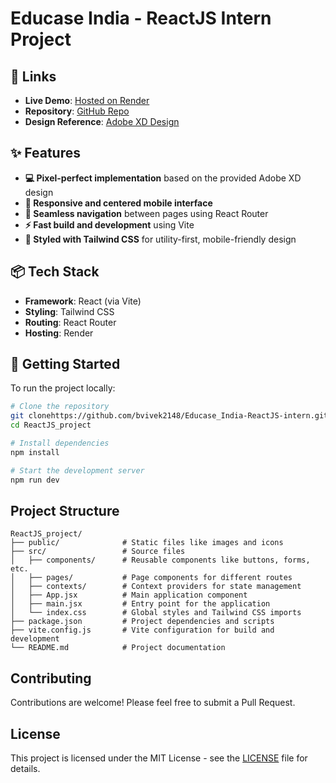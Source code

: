 # Educase India - ReactJS Intern Project

## 🔗 Links
- **Live Demo**: [Hosted on Render](https://educase-reactjs.onrender.com)
- **Repository**: [GitHub Repo](https://github.com/bvivek2148/Educase_India-ReactJS-intern.git)
- **Design Reference**: [Adobe XD Design](https://adobe.com/design)

## ✨ Features
- **💻 Pixel-perfect implementation** based on the provided Adobe XD design
- **📱 Responsive and centered mobile interface**
- **🔄 Seamless navigation** between pages using React Router
- **⚡ Fast build and development** using Vite
- **🎨 Styled with Tailwind CSS** for utility-first, mobile-friendly design

## 📦 Tech Stack
- **Framework**: React (via Vite)
- **Styling**: Tailwind CSS
- **Routing**: React Router
- **Hosting**: Render

## 📁 Getting Started
To run the project locally:

```bash
# Clone the repository
git clonehttps://github.com/bvivek2148/Educase_India-ReactJS-intern.git
cd ReactJS_project

# Install dependencies
npm install

# Start the development server
npm run dev
```

## Project Structure
```
ReactJS_project/
├── public/              # Static files like images and icons
├── src/                 # Source files
│   ├── components/      # Reusable components like buttons, forms, etc.
│   ├── pages/           # Page components for different routes
│   ├── contexts/        # Context providers for state management
│   ├── App.jsx          # Main application component
│   ├── main.jsx         # Entry point for the application
│   └── index.css        # Global styles and Tailwind CSS imports
├── package.json         # Project dependencies and scripts
├── vite.config.js       # Vite configuration for build and development
└── README.md            # Project documentation
```

## Contributing
Contributions are welcome! Please feel free to submit a Pull Request.

## License
This project is licensed under the MIT License - see the [LICENSE](LICENSE) file for details. 